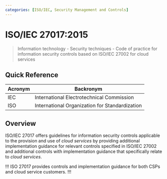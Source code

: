 ```yaml
---
categories: [ISO/IEC, Security Management and Controls]
---
```


# ISO/IEC 27017:2015

> Information technology - Security techniques - Code of practice for information security controls based on ISO/IEC 27002 for cloud services

## Quick Reference

| Acronym | Backronym |
| - | - |
| IEC | International Electrotechnical Commission |
| ISO | International Organization for Standardization |

## Overview

ISO/IEC 27017 offers guidelines for information security controls applicable to the provision and use of *cloud services* by providing additional implementation guidance for relevant controls specified in ISO/IEC 27002 and additional controls with implementation guidance that specifically relate to *cloud services*.

!!!
ISO 27017 provides controls and implementation guidance for both CSPs and cloud service customers.
!!!
